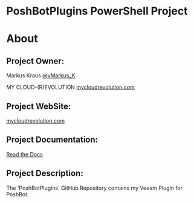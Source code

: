 PoshBotPlugins PowerShell Project
=============

# About

## Project Owner:

Markus Kraus [@vMarkus_K](https://twitter.com/vMarkus_K)

MY CLOUD-(R)EVOLUTION [mycloudrevolution.com](http://mycloudrevolution.com/)

## Project WebSite:

[mycloudrevolution.com](http://mycloudrevolution.com/)

## Project Documentation:

[Read the Docs](http://readthedocs.io/)

## Project Description:

The 'PoshBotPlugins' GitHub Repository contains my Veeam Plugin for PoshBot.


